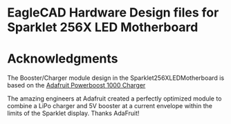 # EagleCAD Hardware Design files for Sparklet 256X LED Motherboard

# Acknowledgments
The Booster/Charger module design in the Sparklet256XLEDMotherboard is based on the [Adafruit Powerboost 1000 Charger](https://www.adafruit.com/product/2465)

The amazing engineers at Adafruit created a perfectly optimized module to combine a LiPo charger and 5V booster at a current envelope within the limits of the Sparklet display. Thanks AdaFruit!
